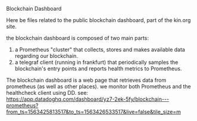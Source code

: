 Blockchain Dashboard

Here be files related to the public blockchain dashboard, part of the kin.org site. 

the blockchain dashboard is composed of two main parts:

1. a Prometheus "cluster" that collects, stores and makes available data regarding our blockchain.
2. a telegraf client (running in frankfurt) that periodically samples the blockchain's entry points and reports health metrics to Prometheus.

The blockchain dashboard is a web page that retrieves data from prometheus (as well as other places).
we monitor both Prometheus and the healthcheck client using DD. see: https://app.datadoghq.com/dashboard/yz7-2ek-5fy/blockchain---prometheus?from_ts=1563425813517&to_ts=1563426533517&live=false&tile_size=m
